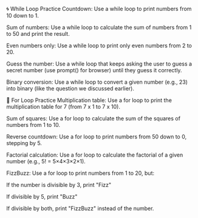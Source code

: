 🌀 While Loop Practice
Countdown:
Use a while loop to print numbers from 10 down to 1.

Sum of numbers:
Use a while loop to calculate the sum of numbers from 1 to 50 and print the result.

Even numbers only:
Use a while loop to print only even numbers from 2 to 20.

Guess the number:
Use a while loop that keeps asking the user to guess a secret number (use prompt() for browser) until they guess it correctly.

Binary conversion:
Use a while loop to convert a given number (e.g., 23) into binary (like the question we discussed earlier).

🔁 For Loop Practice
Multiplication table:
Use a for loop to print the multiplication table for 7 (from 7 x 1 to 7 x 10).

Sum of squares:
Use a for loop to calculate the sum of the squares of numbers from 1 to 10.

Reverse countdown:
Use a for loop to print numbers from 50 down to 0, stepping by 5.

Factorial calculation:
Use a for loop to calculate the factorial of a given number (e.g., 5! = 5×4×3×2×1).

FizzBuzz:
Use a for loop to print numbers from 1 to 20, but:

If the number is divisible by 3, print "Fizz"

If divisible by 5, print "Buzz"

If divisible by both, print "FizzBuzz" instead of the number.